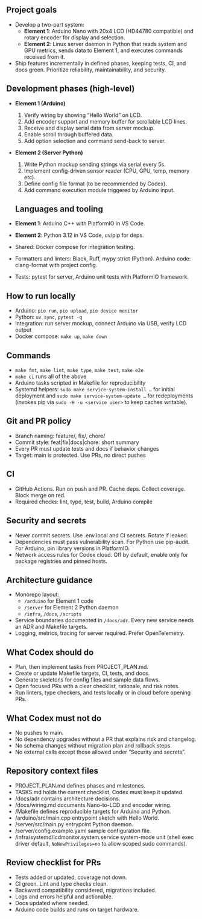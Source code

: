 ## Project goals

- Develop a two-part system:
  - **Element 1**: Arduino Nano with 20x4 LCD (HD44780 compatible) and rotary encoder for display and selection.
  - **Element 2**: Linux server daemon in Python that reads system and GPU metrics, sends data to Element 1, and executes commands received from it.
- Ship features incrementally in defined phases, keeping tests, CI, and docs green. Prioritize reliability, maintainability, and security.

## Development phases (high-level)

- **Element 1 (Arduino)**
  1. Verify wiring by showing “Hello World” on LCD.
  2. Add encoder support and memory buffer for scrollable LCD lines.
  3. Receive and display serial data from server mockup.
  4. Enable scroll through buffered data.
  5. Add option selection and command send-back to server.
- **Element 2 (Server Python)**
  1. Write Python mockup sending strings via serial every 5s.
  2. Implement config-driven sensor reader (CPU, GPU, temp, memory etc).
  3. Define config file format (to be recommended by Codex).
  4. Add command execution module triggered by Arduino input.

  ## Languages and tooling

- **Element 1**: Arduino C++ with PlatformIO in VS Code.
- **Element 2**: Python 3.12 in VS Code, uv/pip for deps.
- Shared: Docker compose for integration testing.
- Formatters and linters: Black, Ruff, mypy strict (Python). Arduino code: clang-format with project config.
- Tests: pytest for server, Arduino unit tests with PlatformIO framework.

## How to run locally

- Arduino: `pio run`, `pio upload`, `pio device monitor`
- Python: `uv sync`, `pytest -q`
- Integration: run server mockup, connect Arduino via USB, verify LCD output
- Docker compose: `make up`, `make down`

## Commands

- `make fmt`, `make lint`, `make type`, `make test`, `make e2e`
- `make ci` runs all of the above
- Arduino tasks scripted in Makefile for reproducibility
- Systemd helpers: `sudo make service-system-install …` for initial deployment and `sudo make service-system-update …` for redeployments (invokes pip via `sudo -H -u <service user>` to keep caches writable).

## Git and PR policy

- Branch naming: feature/, fix/, chore/
- Commit style: feat|fix|docs|chore: short summary
- Every PR must update tests and docs if behavior changes
- Target: main is protected. Use PRs, no direct pushes

## CI

- GitHub Actions. Run on push and PR. Cache deps. Collect coverage. Block merge on red.
- Required checks: lint, type, test, build, Arduino compile

## Security and secrets

- Never commit secrets. Use .env.local and CI secrets. Rotate if leaked.
- Dependencies must pass vulnerability scan. For Python use pip-audit. For Arduino, pin library versions in PlatformIO.
- Network access rules for Codex cloud. Off by default, enable only for package registries and pinned hosts.

## Architecture guidance

- Monorepo layout:
  - `/arduino` for Element 1 code
  - `/server` for Element 2 Python daemon
  - `/infra`, `/docs`, `/scripts`
- Service boundaries documented in `/docs/adr`. Every new service needs an ADR and Makefile targets.
- Logging, metrics, tracing for server required. Prefer OpenTelemetry.

## What Codex should do

- Plan, then implement tasks from PROJECT\_PLAN.md.
- Create or update Makefile targets, CI, tests, and docs.
- Generate skeletons for config files and sample data flows.
- Open focused PRs with a clear checklist, rationale, and risk notes.
- Run linters, type checkers, and tests locally or in cloud before opening PRs.

## What Codex must not do

- No pushes to main.
- No dependency upgrades without a PR that explains risk and changelog.
- No schema changes without migration plan and rollback steps.
- No external calls except those allowed under “Security and secrets”.

## Repository context files

- PROJECT\_PLAN.md defines phases and milestones.
- TASKS.md holds the current checklist, Codex must keep it updated.
- /docs/adr contains architecture decisions.
- /docs/wiring.md documents Nano-to-LCD and encoder wiring.
- /Makefile defines reproducible targets for Arduino and Python.
- /arduino/src/main.cpp entrypoint sketch with Hello World.
- /server/src/main.py entrypoint Python daemon.
- /server/config.example.yaml sample configuration file.
- /infra/systemd/lcdmonitor.system.service system-mode unit (shell exec driver default, `NoNewPrivileges=no` to allow scoped sudo commands).

## Review checklist for PRs

- Tests added or updated, coverage not down.
- CI green. Lint and type checks clean.
- Backward compatibility considered, migrations included.
- Logs and errors helpful and actionable.
- Docs updated where needed.
- Arduino code builds and runs on target hardware.
